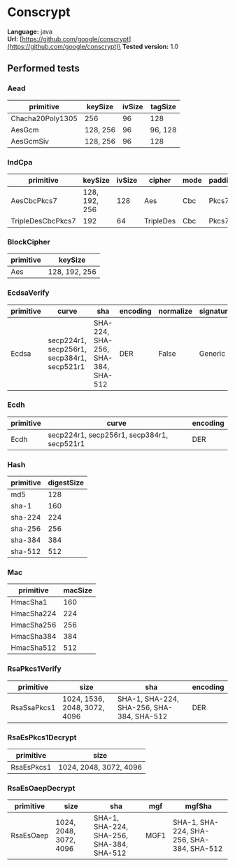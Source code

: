 # Conscrypt

**Language:**
java\
**Url:**
[https://github.com/google/conscrypt](https://github.com/google/conscrypt)\
**Tested version:**
1.0

## Performed tests

### Aead

| primitive | keySize | ivSize | tagSize |
| --- | --- | --- | --- |
| Chacha20Poly1305 | 256 | 96 | 128 |
| AesGcm | 128, 256 | 96 | 96, 128 |
| AesGcmSiv | 128, 256 | 96 | 128 |

### IndCpa

| primitive | keySize | ivSize | cipher | mode | padding | paddingSize |
| --- | --- | --- | --- | --- | --- | --- |
| AesCbcPkcs7 | 128, 192, 256 | 128 | Aes | Cbc | Pkcs7 | 128 |
| TripleDesCbcPkcs7 | 192 | 64 | TripleDes | Cbc | Pkcs7 | 64 |

### BlockCipher

| primitive | keySize |
| --- | --- |
| Aes | 128, 192, 256 |

### EcdsaVerify

| primitive | curve | sha | encoding | normalize | signatureGeneration |
| --- | --- | --- | --- | --- | --- |
| Ecdsa | secp224r1, secp256r1, secp384r1, secp521r1 | SHA-224, SHA-256, SHA-384, SHA-512 | DER | False | Generic |

### Ecdh

| primitive | curve | encoding |
| --- | --- | --- |
| Ecdh | secp224r1, secp256r1, secp384r1, secp521r1 | DER |

### Hash

| primitive | digestSize |
| --- | --- |
| md5 | 128 |
| sha-1 | 160 |
| sha-224 | 224 |
| sha-256 | 256 |
| sha-384 | 384 |
| sha-512 | 512 |

### Mac

| primitive | macSize |
| --- | --- |
| HmacSha1 | 160 |
| HmacSha224 | 224 |
| HmacSha256 | 256 |
| HmacSha384 | 384 |
| HmacSha512 | 512 |

### RsaPkcs1Verify

| primitive | size | sha | encoding |
| --- | --- | --- | --- |
| RsaSsaPkcs1 | 1024, 1536, 2048, 3072, 4096 | SHA-1, SHA-224, SHA-256, SHA-384, SHA-512 | DER |

### RsaEsPkcs1Decrypt

| primitive | size |
| --- | --- |
| RsaEsPkcs1 | 1024, 2048, 3072, 4096 |

### RsaEsOaepDecrypt

| primitive | size | sha | mgf | mgfSha |
| --- | --- | --- | --- | --- |
| RsaEsOaep | 1024, 2048, 3072, 4096 | SHA-1, SHA-224, SHA-256, SHA-384, SHA-512 | MGF1 | SHA-1, SHA-224, SHA-256, SHA-384, SHA-512 |
